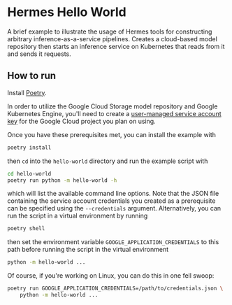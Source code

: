 # Hermes Hello World
A brief example to illustrate the usage of Hermes tools for constructing arbitrary inference-as-a-service pipelines. Creates a cloud-based model repository then starts an inference service on Kubernetes that reads from it and sends it requests.

## How to run
Install [Poetry](https://python-poetry.org/docs/).

In order to utilize the Google Cloud Storage model repository and Google Kubernetes Engine, you'll need to create a [user-managed service account key](https://cloud.google.com/iam/docs/service-accounts#user-managed_keys) for the Google Cloud project you plan on using.

Once you have these prerequisites met, you can install the example with

```bash
poetry install
```

then `cd` into the `hello-world` directory and run the example script with

```bash
cd hello-world
poetry run python -m hello-world -h
```

which will list the available command line options. Note that the JSON file containing the service account credentials you created as a prerequisite can be specified using the `--credentials` argument. Alternatively, you can run the script in a virtual environment by running

```bash
poetry shell
```

then set the environment variable `GOOGLE_APPLICATION_CREDENTIALS` to this path before running the script in the virtual environment

```bash
python -m hello-world ...
```

Of course, if you're working on Linux, you can do this in one fell swoop:

```bash
poetry run GOOGLE_APPLICATION_CREDENTIALS=/path/to/credentials.json \
    python -m hello-world ...
```
